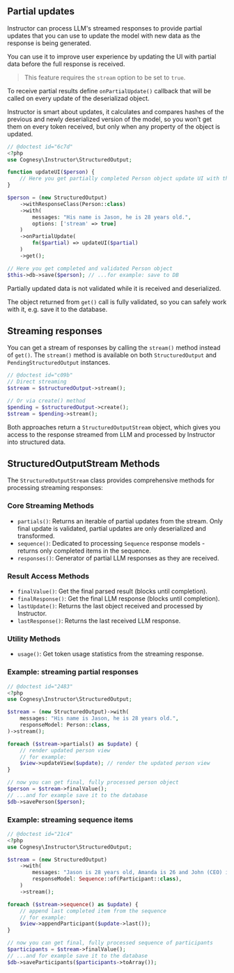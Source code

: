 ## Partial updates

Instructor can process LLM's streamed responses to provide partial updates that you
can use to update the model with new data as the response is being generated.

You can use it to improve user experience by updating the UI with partial data before
the full response is received.

> This feature requires the `stream` option to be set to `true`.

To receive partial results define `onPartialUpdate()` callback that will be called
on every update of the deserializad object.

Instructor is smart about updates, it calculates and compares hashes of the previous
and newly deserialized version of the model, so you won't get them on every token
received, but only when any property of the object is updated.


```php
// @doctest id="6c7d"
<?php
use Cognesy\Instructor\StructuredOutput;

function updateUI($person) {
    // Here you get partially completed Person object update UI with the partial result
}

$person = (new StructuredOutput)
    ->withResponseClass(Person::class)
    ->with(
        messages: "His name is Jason, he is 28 years old.",
        options: ['stream' => true]
    )
    ->onPartialUpdate(
        fn($partial) => updateUI($partial)
    )
    ->get();

// Here you get completed and validated Person object
$this->db->save($person); // ...for example: save to DB
```

Partially updated data is not validated while it is received and deserialized.

The object returned from `get()` call is fully validated, so you can safely work
with it, e.g. save it to the database.



## Streaming responses

You can get a stream of responses by calling the `stream()` method instead of `get()`. The `stream()` method is available on both `StructuredOutput` and `PendingStructuredOutput` instances.

```php
// @doctest id="c09b"
// Direct streaming
$stream = $structuredOutput->stream();

// Or via create() method
$pending = $structuredOutput->create();
$stream = $pending->stream();
```

Both approaches return a `StructuredOutputStream` object, which gives you access to the response streamed from LLM and processed by Instructor into structured data.

## StructuredOutputStream Methods

The `StructuredOutputStream` class provides comprehensive methods for processing streaming responses:

### Core Streaming Methods
- `partials()`: Returns an iterable of partial updates from the stream. Only final update is validated, partial updates are only deserialized and transformed.
- `sequence()`: Dedicated to processing `Sequence` response models - returns only completed items in the sequence.
- `responses()`: Generator of partial LLM responses as they are received.

### Result Access Methods
- `finalValue()`: Get the final parsed result (blocks until completion).
- `finalResponse()`: Get the final LLM response (blocks until completion).
- `lastUpdate()`: Returns the last object received and processed by Instructor.
- `lastResponse()`: Returns the last received LLM response.

### Utility Methods
- `usage()`: Get token usage statistics from the streaming response.


### Example: streaming partial responses

```php
// @doctest id="2483"
<?php
use Cognesy\Instructor\StructuredOutput;

$stream = (new StructuredOutput)->with(
    messages: "His name is Jason, he is 28 years old.",
    responseModel: Person::class,
)->stream();

foreach ($stream->partials() as $update) {
    // render updated person view
    // for example:
    $view->updateView($update); // render the updated person view
}

// now you can get final, fully processed person object
$person = $stream->finalValue();
// ...and for example save it to the database
$db->savePerson($person);
```


### Example: streaming sequence items

```php
// @doctest id="21c4"
<?php
use Cognesy\Instructor\StructuredOutput;

$stream = (new StructuredOutput)
    ->with(
        messages: "Jason is 28 years old, Amanda is 26 and John (CEO) is 40.",
        responseModel: Sequence::of(Participant::class),
    )
    ->stream();

foreach ($stream->sequence() as $update) {
    // append last completed item from the sequence
    // for example:
    $view->appendParticipant($update->last());
}

// now you can get final, fully processed sequence of participants
$participants = $stream->finalValue();
// ...and for example save it to the database
$db->saveParticipants($participants->toArray());
```
